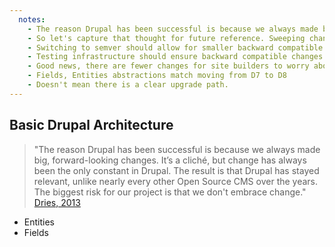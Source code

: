 ```yaml
---
  notes:
    - The reason Drupal has been successful is because we always made big, forward-looking changes. It’s a cliché, but change has always been the only constant in Drupal. The result is that Drupal has stayed relevant, unlike nearly every other Open Source CMS over the years. The biggest risk for our project is that we don't embrace change. Dries, 2013
    - So let's capture that thought for future reference. Sweeping changes are required to make major advances in technology, and often times there is a lot of pain before the pay-off. Dries, 2006
    - Switching to semver should allow for smaller backward compatible changes.
    - Testing infrastructure should ensure backward compatible changes are backward compatible. The DA infrastructure team has made this a reality.
    - Good news, there are fewer changes for site builders to worry about.
    - Fields, Entities abstractions match moving from D7 to D8
    - Doesn't mean there is a clear upgrade path.
---
```


## Basic Drupal Architecture

> "The reason Drupal has been successful is because we always made big, forward-looking changes. It’s a cliché, but change has always been the only constant in Drupal. The result is that Drupal has stayed relevant, unlike nearly every other Open Source CMS over the years. The biggest risk for our project is that we don't embrace change." [Dries, 2013](http://buytaert.net/why-the-big-architectural-changes-in-drupal-8)

 - Entities
 - Fields
